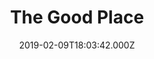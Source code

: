 ---
title: "The Good Place"
date: 2019-02-09T18:03:42.000Z
permalink: /almanac/tv/2019-02-09-the-good-place/index.html
season: 3
rating: 3
---